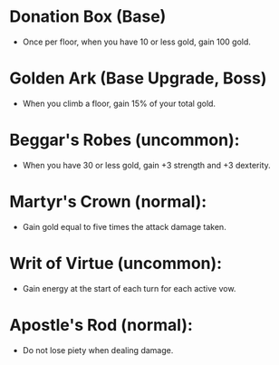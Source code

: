 # Donation Box (Base)
   * Once per floor, when you have 10 or less gold, gain 100 gold.

# Golden Ark (Base Upgrade, Boss)
   * When you climb a floor, gain 15% of your total gold.

# Beggar's Robes (uncommon):
   * When you have 30 or less gold, gain +3 strength and +3 dexterity.

# Martyr's Crown (normal):
   * Gain gold equal to five times the attack damage taken.

# Writ of Virtue (uncommon):
   * Gain energy at the start of each turn for each active vow.

# Apostle's Rod (normal):
   * Do not lose piety when dealing damage.

